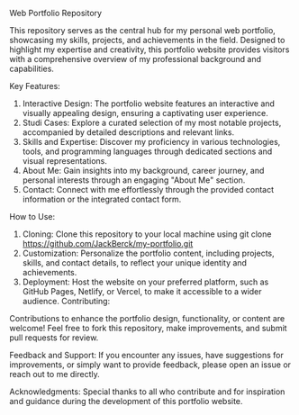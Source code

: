 Web Portfolio Repository

This repository serves as the central hub for my personal web portfolio, showcasing my skills, projects, and achievements in the field. Designed to highlight my expertise and creativity, this portfolio website provides visitors with a comprehensive overview of my professional background and capabilities.

Key Features:
1. Interactive Design: The portfolio website features an interactive and visually appealing design, ensuring a captivating user experience.
2. Studi Cases: Explore a curated selection of my most notable projects, accompanied by detailed descriptions and relevant links.
3. Skills and Expertise: Discover my proficiency in various technologies, tools, and programming languages through dedicated sections and visual representations.
4. About Me: Gain insights into my background, career journey, and personal interests through an engaging "About Me" section.
5. Contact: Connect with me effortlessly through the provided contact information or the integrated contact form.

How to Use:
1. Cloning: Clone this repository to your local machine using git clone https://github.com/JackBerck/my-portfolio.git
2. Customization: Personalize the portfolio content, including projects, skills, and contact details, to reflect your unique identity and achievements.
3. Deployment: Host the website on your preferred platform, such as GitHub Pages, Netlify, or Vercel, to make it accessible to a wider audience.
Contributing:

Contributions to enhance the portfolio design, functionality, or content are welcome! Feel free to fork this repository, make improvements, and submit pull requests for review.

Feedback and Support:
If you encounter any issues, have suggestions for improvements, or simply want to provide feedback, please open an issue or reach out to me directly.

Acknowledgments:
Special thanks to all who contribute and for inspiration and guidance during the development of this portfolio website.
